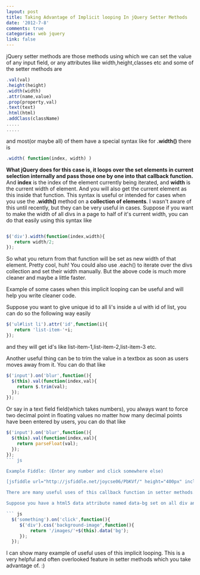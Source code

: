 ```yaml
---
layout: post
title: Taking Advantage of Implicit looping In jQuery Setter Methods
date: '2012-7-8'
comments: true
categories: web jquery
link: false
---
```

jQuery setter methods are those methods using which we can set the value of any input field, or any attributes like width,height,classes etc and some of the setter methods are 
``` js
.val(val)
.height(height)
.width(width)
.attr(name,value)
.prop(property,val)
.text(text)
.html(html)
.addClass(className)
.....
.....
```

and most(or maybe all) of them have a special syntax like for <strong>.width()</strong> there is

``` js
.width( function(index, width) )
```

<strong>What jQuery does for this case is, it loops over the set elements in current selection internally and pass those one by one into that callback function.</strong> And <strong>index</strong> is the index of the element currently being iterated, and <strong>width</strong> is the current width of element. And you will also get the current element as this inside that function. 
This syntax is useful or intended for cases when you use the <strong>.width()</strong> method on a <strong>collection of elements</strong>. I wasn't aware of this until recently, but they can be very useful in cases. Suppose if you want to make the width of all divs in a page to half of it's current width, you can do that easily using this syntax like

``` js

$('div').width(function(index,width){
   return width/2;
});

```

So what you return from that function will be set as new width of that element. 
Pretty cool, huh! You could also use .each() to iterate over the divs collection and set their width manually. But the above code is much more cleaner and maybe a little faster.

Example of some cases when this implicit looping can be useful and will help you write cleaner code.

Suppose you want to give unique id to all li's inside a ul with id of list, you can do so the following way easily
``` js
$('ul#list li').attr('id',function(i){
   return 'list-item-'+i;
});
```

and they will get id's like list-item-1,list-item-2,list-item-3 etc.

Another useful thing can be to trim the value in a textbox as soon as users moves away from it. You can do that like

``` js
$('input').on('blur',function(){
  $(this).val(function(index,val){
    return $.trim(val);
  });
});
```

Or say in a text field field(which takes numbers), you always want to force two decimal point in floating values no matter how many decimal points have been entered by users, you can do that like 

``` js
$('input').on('blur',function(){
  $(this).val(function(index,val){
    return parseFloat(val);
  });
});
``` js

Example Fiddle: (Enter any number and click somewhere else)

[jsfiddle url="http://jsfiddle.net/joycse06/PbKVf/" height="400px" include="result,html,js,css"]

There are many useful uses of this callback function in setter methods.

Suppose you have a html5 data attribute named data-bg set on all div and onclick of some button or link or on some user action you want to set that as background image of those divs. You can do do so using

``` js
  $('something').on('click',function(){
     $('div').css('background-image',function(){
         return '/images/'+$(this).data('bg');
     });
  });  
```

I can show many example of useful uses of this implicit looping. This is a very helpful and often overlooked feature in setter methods which you take advantage of. :)  

